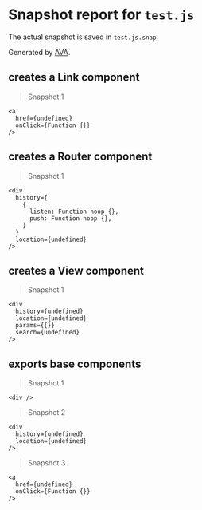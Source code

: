 # Snapshot report for `test.js`

The actual snapshot is saved in `test.js.snap`.

Generated by [AVA](https://ava.li).

## creates a Link component

> Snapshot 1

    <a
      href={undefined}
      onClick={Function {}}
    />

## creates a Router component

> Snapshot 1

    <div
      history={
        {
          listen: Function noop {},
          push: Function noop {},
        }
      }
      location={undefined}
    />

## creates a View component

> Snapshot 1

    <div
      history={undefined}
      location={undefined}
      params={{}}
      search={undefined}
    />

## exports base components

> Snapshot 1

    <div />

> Snapshot 2

    <div
      history={undefined}
      location={undefined}
    />

> Snapshot 3

    <a
      href={undefined}
      onClick={Function {}}
    />
